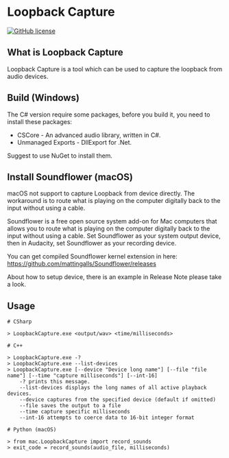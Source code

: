 # Loopback Capture

[![GitHub license](https://img.shields.io/badge/license-MIT-blue.svg)](https://raw.githubusercontent.com/peitaosu/LoopbackCapture/master/LICENSE)

## What is Loopback Capture

Loopback Capture is a tool which can be used to capture the loopback from audio devices.

## Build (Windows)

The C# version require some packages, before you build it, you need to install these packages:

* CSCore - An advanced audio library, written in C#.
* Unmanaged Exports - DllExport for .Net.

Suggest to use NuGet to install them.

## Install Soundflower (macOS)

macOS not support to capture Loopback from device directly. The workaround is to route what is playing on the computer digitally back to the input without using a cable.

Soundflower is a free open source system add-on for Mac computers that allows you to route what is playing on the computer digitally back to the input without using a cable. Set Soundflower as your system output device, then in Audacity, set Soundflower as your recording device.

You can get compiled Soundflower kernel extension in here: https://github.com/mattingalls/Soundflower/releases

About how to setup device, there is an example in Release Note please take a look.

## Usage

```
# CSharp

> LoopbackCapture.exe <output/wav> <time/milliseconds>

# C++

> LoopbackCapture.exe -?
> LoopbackCapture.exe --list-devices
> LoopbackCapture.exe [--device "Device long name"] [--file "file name"] [--time "capture milliseconds"] [--int-16]
    -? prints this message.
    --list-devices displays the long names of all active playback devices.
    --device captures from the specified device (default if omitted)
    --file saves the output to a file
    --time capture specific milliseconds
    --int-16 attempts to coerce data to 16-bit integer format

# Python (macOS)

> from mac.LoopbackCapture import record_sounds
> exit_code = record_sounds(audio_file, milliseconds)

```

